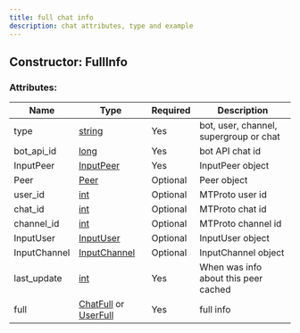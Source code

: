 ```yaml
---
title: full chat info
description: chat attributes, type and example
---
```

## Constructor: FullInfo  



### Attributes:

| Name     |    Type       | Required |Description|
|----------|---------------|----------|-----------|
|type|[string](API_docs/types/string.md) | Yes|bot, user, channel, supergroup or chat|
|bot\_api\_id|[long](API_docs/types/long.md) | Yes|bot API chat id|
|InputPeer|[InputPeer](API_docs/types/InputPeer.md) | Yes|InputPeer object|
|Peer|[Peer](API_docs/types/Peer.md) | Optional|Peer object|
|user\_id|[int](API_docs/types/int.md) | Optional|MTProto user id|
|chat\_id|[int](API_docs/types/int.md) | Optional|MTProto chat id|
|channel\_id|[int](API_docs/types/int.md) | Optional|MTProto channel id|
|InputUser|[InputUser](API_docs/types/InputUser.md) | Optional|InputUser object|
|InputChannel|[InputChannel](API_docs/types/InputChannel.md) | Optional|InputChannel object|
|last_update|[int](API_docs/types/int.md) | Yes|When was info about this peer cached|
|full|[ChatFull](API_docs/types/ChatFull.md) or [UserFull](API_docs/types/UserFull.md) | Yes|full info|
